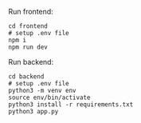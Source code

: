 Run frontend: 

```
cd frontend
# setup .env file
npm i
npm run dev
```

Run backend: 
```
cd backend
# setup .env file
python3 -m venv env
source env/bin/activate
python3 install -r requirements.txt
python3 app.py
```


